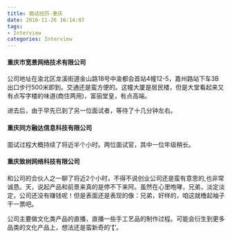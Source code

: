 ```yaml
---
title: 面试经历-重庆
date: 2016-11-26 16:14:07
tags:
- Interview
categories: Interview
---
```


#### 重庆市宽景网络技术有限公司

公司地址在渝北区龙溪街道金山路18号中渝都会首站4幢12-5，嘉州路站下车3B出口步行500米即到。交通还是蛮方便的。这幢大厦是居民楼，但是大堂看起来又有点写字楼的味道(商住两用)，富丽堂皇，有点高端。

进去后，由于早先已到了另一位面试者，等待了十几分钟左右。


#### 重庆同方融达信息科技有限公司

面试过程大概持续了将近半个小时。两位面试官，其中一位年级稍长。

#### 重庆致树网络科技有限公司

和公司的合伙人之一聊了将近2个小时，不得不说创业公司还是蛮有意思的,也非常诚恳。天，说起产品和前景来真的是停不下来阿。虽然在心里咆哮，兄弟，淡定淡定，公司还没有赚钱呢！但是表面还是表现的像：兄弟，好样的，咱这就橹起袖子干一票吧。

公司主要做文化类产品的直播，直播一些手工艺品的制作过程。可能会衍生到更多品类的文化产品上，想法还是蛮新奇的‘【’。
